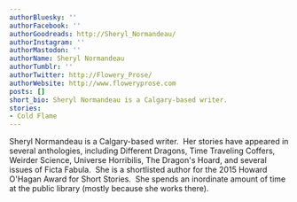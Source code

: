 ```yaml
---
authorBluesky: ''
authorFacebook: ''
authorGoodreads: http://Sheryl_Normandeau/
authorInstagram: ''
authorMastodon: ''
authorName: Sheryl Normandeau
authorTumblr: ''
authorTwitter: http://Flowery_Prose/
authorWebsite: http://www.floweryprose.com
posts: []
short_bio: Sheryl Normandeau is a Calgary-based writer.
stories:
- Cold Flame
---
```


Sheryl Normandeau is a Calgary-based writer.  Her stories have appeared in several anthologies, including Different Dragons, Time Traveling Coffers, Weirder Science, Universe Horribilis, The Dragon's Hoard, and several issues of Ficta Fabula.  She is a shortlisted author for the 2015 Howard O'Hagan Award for Short Stories.  She spends an inordinate amount of time at the public library (mostly because she works there).